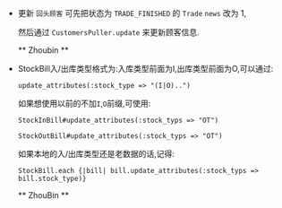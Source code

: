 *   更新 `回头顾客` 可先把状态为 `TRADE_FINISHED` 的 `Trade` `news` 改为 1, 

    然后通过 `CustomersPuller.update` 来更新顾客信息.

    ** Zhoubin **


*   StockBill入/出库类型格式为:入库类型前面为I,出库类型前面为O,可以通过:

        update_attributes(:stock_type => "(I|O)..")

    如果想使用以前的不加`I`,`O`前缀,可使用:

        StockInBill#update_attributes(:stock_typs => "OT")

        StockOutBill#update_attributes(:stock_typs => "OT")

    如果本地的入/出库类型还是老数据的话,记得:

        StockBill.each {|bill| bill.update_attributes(:stock_typs => bill.stock_type)}

    ** ZhouBin **